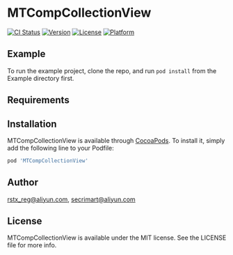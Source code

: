# MTCompCollectionView

[![CI Status](http://img.shields.io/travis/rstx_reg@aliyun.com/MTCompCollectionView.svg?style=flat)](https://travis-ci.org/rstx_reg@aliyun.com/MTCompCollectionView)
[![Version](https://img.shields.io/cocoapods/v/MTCompCollectionView.svg?style=flat)](http://cocoapods.org/pods/MTCompCollectionView)
[![License](https://img.shields.io/cocoapods/l/MTCompCollectionView.svg?style=flat)](http://cocoapods.org/pods/MTCompCollectionView)
[![Platform](https://img.shields.io/cocoapods/p/MTCompCollectionView.svg?style=flat)](http://cocoapods.org/pods/MTCompCollectionView)

## Example

To run the example project, clone the repo, and run `pod install` from the Example directory first.

## Requirements

## Installation

MTCompCollectionView is available through [CocoaPods](http://cocoapods.org). To install
it, simply add the following line to your Podfile:

```ruby
pod 'MTCompCollectionView'
```

## Author

rstx_reg@aliyun.com, secrimart@aliyun.com

## License

MTCompCollectionView is available under the MIT license. See the LICENSE file for more info.
